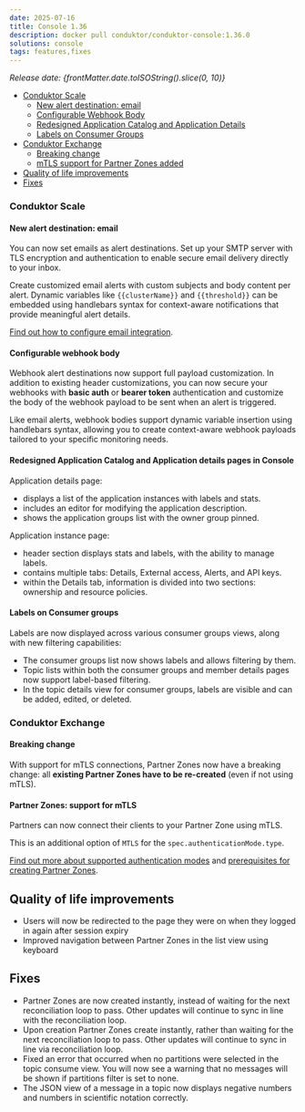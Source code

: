 ```yaml
---
date: 2025-07-16
title: Console 1.36
description: docker pull conduktor/conduktor-console:1.36.0
solutions: console
tags: features,fixes
---
```


_Release date: {frontMatter.date.toISOString().slice(0, 10)}_

- [Conduktor Scale](#conduktor-scale)
  - [New alert destination: email](#new-alert-destination:-email)
  - [Configurable Webhook Body](#configurable-webhook-body)
  - [Redesigned Application Catalog and Application Details](#redesigned-application-catalog-and-application-details-pages-in-console)
  - [Labels on Consumer Groups](#labels-on-consumer-groups)
- [Conduktor Exchange](#conduktor-exchange)
    - [Breaking change](#breaking-change)
    - [mTLS support for Partner Zones added](#partner-zones-support-for-mtls)
- [Quality of life improvements](#quality-of-life-improvements)
- [Fixes](#fixes)


### Conduktor Scale

#### New alert destination: email

You can now set emails as alert destinations. Set up your SMTP server with TLS encryption and authentication to enable secure email delivery directly to your inbox.

Create customized email alerts with custom subjects and body content per alert. Dynamic variables like `{{clusterName}}` and `{{threshold}}` can be embedded using handlebars syntax for context-aware notifications that provide meaningful alert details.

[Find out how to configure email integration](/platform/navigation/settings/integrations/#email-integration).

#### Configurable webhook body

Webhook alert destinations now support full payload customization. In addition to existing header customizations, you can now secure your webhooks with **basic auth** or **bearer token** authentication and customize the body of the webhook payload to be sent when an alert is triggered.

Like email alerts, webhook bodies support dynamic variable insertion using handlebars syntax, allowing you to create context-aware webhook payloads tailored to your specific monitoring needs.

#### Redesigned Application Catalog and Application details pages in Console

Application details page:

- displays a list of the application instances with labels and stats.
- includes an editor for modifying the application description.
- shows the application groups list with the owner group pinned.

Application instance page:

- header section displays stats and labels, with the ability to manage labels.
- contains multiple tabs: Details, External access, Alerts, and API keys.
- within the Details tab, information is divided into two sections: ownership and resource policies.

#### Labels on Consumer groups

Labels are now displayed across various consumer groups views, along with new filtering capabilities:

- The consumer groups list now shows labels and allows filtering by them.
- Topic lists within both the consumer groups and member details pages now support label-based filtering.
- In the topic details view for consumer groups, labels are visible and can be added, edited, or deleted.

### Conduktor Exchange

#### Breaking change

With support for mTLS connections, Partner Zones now have a breaking change: all **existing Partner Zones have to be re-created** (even if not using mTLS).

#### Partner Zones: support for mTLS

Partners can now connect their clients to your Partner Zone using mTLS.

This is an additional option of `MTLS` for the `spec.authenticationMode.type`.

[Find out more about supported authentication modes](/platform/reference/resource-reference/console/#partner-zone) and [prerequisites for creating Partner Zones](/platform/navigation/partner-zones/#prerequisites).

## Quality of life improvements

- Users will now be redirected to the page they were on when they logged in again after session expiry
- Improved navigation between Partner Zones in the list view using keyboard

## Fixes

- Partner Zones are now created instantly, instead of waiting for the next reconciliation loop to pass. Other updates will continue to sync in line with the reconciliation loop.
- Upon creation Partner Zones create instantly, rather than waiting for the next reconciliation loop to pass. Other updates will continue to sync in line via reconciliation loop.
- Fixed an error that occurred when no partitions were selected in the topic consume view. You will now see a warning that no messages will be shown if partitions filter is set to none.
- The JSON view of a message in a topic now displays negative numbers and numbers in scientific notation correctly.
